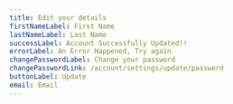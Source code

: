 ```yaml
---
title: Edit your details
firstNameLabel: First Name
lastNameLabel: Last Name
successLabel: Account Successfully Updated!!
errorLabel: An Error Happened, Try again
changePasswordLabel: Change your password
changePasswordLink: /account/settings/update/password
buttonLabel: Update
email: Email
---
```

